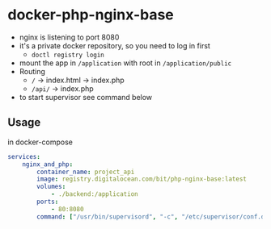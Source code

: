 # docker-php-nginx-base

+ nginx is listening to port 8080
+ it's a private docker repository, so you need to log in first
    + `doctl registry login`
+ mount the app in `/application` with root in `/application/public`
+ Routing
  + `/` -> index.html -> index.php
  + `/api/` -> index.php
+ to start supervisor see command below

## Usage
in docker-compose
```yaml
services:
    nginx_and_php:
        container_name: project_api
        image: registry.digitalocean.com/bit/php-nginx-base:latest
        volumes:
            - ./backend:/application
        ports:
            - 80:8080
        command: ["/usr/bin/supervisord", "-c", "/etc/supervisor/conf.d/supervisord.conf"]
```
